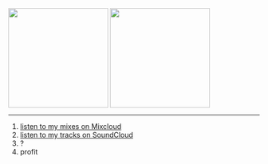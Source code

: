 <picture>
  <source
    srcset="https://github-readme-stats-cannorin.vercel.app/api?username=cannorin&show_icons=true&theme=github_dark_dimmed"
    media="(prefers-color-scheme: dark)"
  />
  <source
    srcset="https://github-readme-stats-cannorin.vercel.app/api?username=cannorin&show_icons=true"
    media="(prefers-color-scheme: light), (prefers-color-scheme: no-preference)"
  />
  <img height=200 align="center" src="https://github-readme-stats-cannorin.vercel.app/api?username=cannorin&show_icons=true" />
</picture>
<picture>
  <source
    srcset="https://github-readme-stats-cannorin.vercel.app/api/top-langs/?username=cannorin&layout=compact&card_width=320&theme=github_dark_dimmed&hide=css%2Chtml%2Cjavascript"
    media="(prefers-color-scheme: dark)"
  />
  <source
    srcset="https://github-readme-stats-cannorin.vercel.app/api/top-langs/?username=cannorin&layout=compact&card_width=320&hide=css%2Chtml%2Cjavascript"
    media="(prefers-color-scheme: light), (prefers-color-scheme: no-preference)"
  />
  <img src="https://github-readme-stats-cannorin.vercel.app/api/top-langs/?username=cannorin&layout=compact&card_width=320&hide=css%2Chtml%2Cjavascript" height=200 align="center" />
</picture>

----

1. [listen to my mixes on Mixcloud](https://www.mixcloud.com/cannorin/)
2. [listen to my tracks on SoundCloud](https://soundcloud.com/cannorin)
3. ?
4. profit

<!--
**cannorin/cannorin** is a ✨ _special_ ✨ repository because its `README.md` (this file) appears on your GitHub profile.

Here are some ideas to get you started:

- 🔭 I’m currently working on ...
- 🌱 I’m currently learning ...
- 👯 I’m looking to collaborate on ...
- 🤔 I’m looking for help with ...
- 💬 Ask me about ...
- 📫 How to reach me: ...
- 😄 Pronouns: ...
- ⚡ Fun fact: ...
-->
